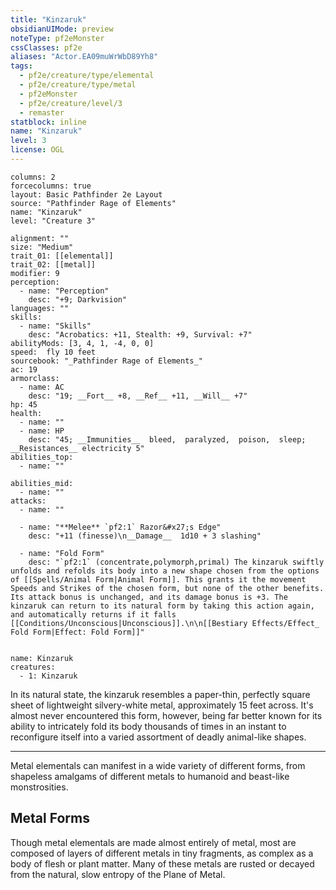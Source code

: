 ```yaml
---
title: "Kinzaruk"
obsidianUIMode: preview
noteType: pf2eMonster
cssClasses: pf2e
aliases: "Actor.EA09muWrWbD89Yh8" 
tags:
  - pf2e/creature/type/elemental
  - pf2e/creature/type/metal
  - pf2eMonster
  - pf2e/creature/level/3
  - remaster
statblock: inline
name: "Kinzaruk"
level: 3
license: OGL
---
```


```statblock
columns: 2
forcecolumns: true
layout: Basic Pathfinder 2e Layout
source: "Pathfinder Rage of Elements"
name: "Kinzaruk"
level: "Creature 3"

alignment: ""
size: "Medium"
trait_01: [[elemental]]
trait_02: [[metal]]
modifier: 9
perception:
  - name: "Perception"
    desc: "+9; Darkvision"
languages: ""
skills:
  - name: "Skills"
    desc: "Acrobatics: +11, Stealth: +9, Survival: +7"
abilityMods: [3, 4, 1, -4, 0, 0]
speed:  fly 10 feet
sourcebook: "_Pathfinder Rage of Elements_"
ac: 19
armorclass:
  - name: AC
    desc: "19; __Fort__ +8, __Ref__ +11, __Will__ +7"
hp: 45
health:
  - name: ""
  - name: HP
    desc: "45; __Immunities__  bleed,  paralyzed,  poison,  sleep; __Resistances__ electricity 5"
abilities_top:
  - name: ""

abilities_mid:
  - name: ""
attacks:
  - name: ""

  - name: "**Melee** `pf2:1` Razor&#x27;s Edge"
    desc: "+11 (finesse)\n__Damage__  1d10 + 3 slashing"

  - name: "Fold Form"
    desc: "`pf2:1` (concentrate,polymorph,primal) The kinzaruk swiftly unfolds and refolds its body into a new shape chosen from the options of [[Spells/Animal Form|Animal Form]]. This grants it the movement Speeds and Strikes of the chosen form, but none of the other benefits. Its attack bonus is unchanged, and its damage bonus is +3. The kinzaruk can return to its natural form by taking this action again, and automatically returns if it falls [[Conditions/Unconscious|Unconscious]].\n\n[[Bestiary Effects/Effect_ Fold Form|Effect: Fold Form]]"
 
```

```encounter-table
name: Kinzaruk
creatures:
  - 1: Kinzaruk
```



In its natural state, the kinzaruk resembles a paper-thin, perfectly square sheet of lightweight silvery-white metal, approximately 15 feet across. It's almost never encountered this form, however, being far better known for its ability to intricately fold its body thousands of times in an instant to reconfigure itself into a varied assortment of deadly animal-like shapes.

* * *

Metal elementals can manifest in a wide variety of different forms, from shapeless amalgams of different metals to humanoid and beast-like monstrosities.

## Metal Forms

Though metal elementals are made almost entirely of metal, most are composed of layers of different metals in tiny fragments, as complex as a body of flesh or plant matter. Many of these metals are rusted or decayed from the natural, slow entropy of the Plane of Metal.
